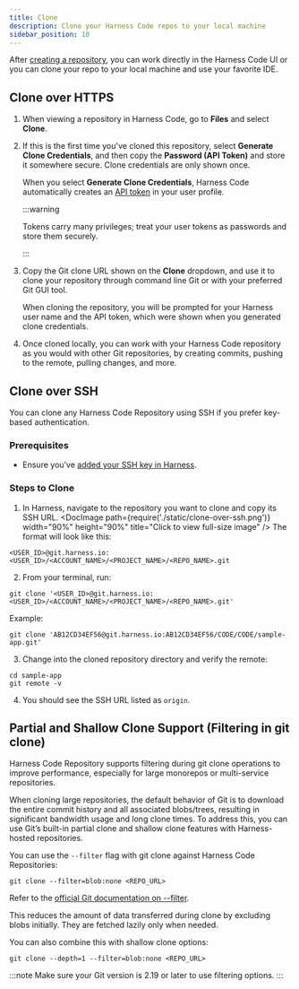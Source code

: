 ```yaml
---
title: Clone
description: Clone your Harness Code repos to your local machine
sidebar_position: 10
---
```


After [creating a repository](../config-repos/create-repo.md), you can work directly in the Harness Code UI or you can clone your repo to your local machine and use your favorite IDE.

## Clone over HTTPS

1. When viewing a repository in Harness Code, go to **Files** and select **Clone**.
2. If this is the first time you've cloned this repository, select **Generate Clone Credentials**, and then copy the **Password (API Token)** and store it somewhere secure. Clone credentials are only shown once.

   When you select **Generate Clone Credentials**, Harness Code automatically creates an [API token](/docs/platform/automation/api/add-and-manage-api-keys) in your user profile.

   :::warning

   Tokens carry many privileges; treat your user tokens as passwords and store them securely.

   :::

3. Copy the Git clone URL shown on the **Clone** dropdown, and use it to clone your repository through command line Git or with your preferred Git GUI tool.

   When cloning the repository, you will be prompted for your Harness user name and the API token, which were shown when you generated clone credentials.

4. Once cloned locally, you can work with your Harness Code repository as you would with other Git repositories, by creating commits, pushing to the remote, pulling changes, and more.

## Clone over SSH

You can clone any Harness Code Repository using SSH if you prefer key-based authentication.

### Prerequisites

- Ensure you’ve [added your SSH key in Harness](https://developer.harness.io/docs/platform/secrets/add-use-ssh-secrets).

### Steps to Clone

1. In Harness, navigate to the repository you want to clone and copy its SSH URL.
<DocImage path={require('./static/clone-over-ssh.png')} width="90%" height="90%" title="Click to view full-size image" />
The format will look like this:

```shell
<USER_ID>@git.harness.io:<USER_ID>/<ACCOUNT_NAME>/<PROJECT_NAME>/<REPO_NAME>.git
```

2. From your terminal, run:
```shell
git clone '<USER_ID>@git.harness.io:<USER_ID>/<ACCOUNT_NAME>/<PROJECT_NAME>/<REPO_NAME>.git'
```

Example:
```shell
git clone 'AB12CD34EF56@git.harness.io:AB12CD34EF56/CODE/CODE/sample-app.git'
```

3. Change into the cloned repository directory and verify the remote:
```shell
cd sample-app
git remote -v
```

4. You should see the SSH URL listed as `origin`.

## Partial and Shallow Clone Support (Filtering in git clone)

Harness Code Repository supports filtering during git clone operations to improve performance, especially for large monorepos or multi-service repositories.

When cloning large repositories, the default behavior of Git is to download the entire commit history and all associated blobs/trees, resulting in significant bandwidth usage and long clone times. To address this, you can use Git’s built-in partial clone and shallow clone features with Harness-hosted repositories.

You can use the `--filter` flag with git clone against Harness Code Repositories:

```
git clone --filter=blob:none <REPO_URL>
```

Refer to the [official Git documentation on --filter](https://git-scm.com/docs/git-clone#Documentation/git-clone.txt-code--filterltfilter-specgtcode).

This reduces the amount of data transferred during clone by excluding blobs initially. They are fetched lazily only when needed.

You can also combine this with shallow clone options:

```
git clone --depth=1 --filter=blob:none <REPO_URL>
```

:::note
Make sure your Git version is 2.19 or later to use filtering options.
:::